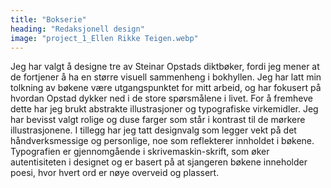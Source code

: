 ```yaml
---
title: "Bokserie"
heading: "Redaksjonell design"
image: "project_1_Ellen Rikke Teigen.webp"
---
```


Jeg har valgt å designe tre av Steinar Opstads diktbøker, fordi jeg mener at de fortjener å ha en større visuell sammenheng i bokhyllen. Jeg har latt min tolkning av bøkene være utgangspunktet for mitt arbeid, og har fokusert på hvordan Opstad dykker ned i de store spørsmålene i livet. For å fremheve dette har jeg brukt abstrakte illustrasjoner og typografiske virkemidler.  Jeg har bevisst valgt rolige og duse farger som står i kontrast til de mørkere illustrasjonene. I tillegg har jeg tatt designvalg som legger vekt på det håndverksmessige og personlige, noe som reflekterer innholdet i bøkene. Typografien er gjennomgående i skrivemaskin-skrift, som øker autentisiteten i designet og er basert på at sjangeren bøkene inneholder poesi, hvor hvert ord er nøye overveid og plassert.
